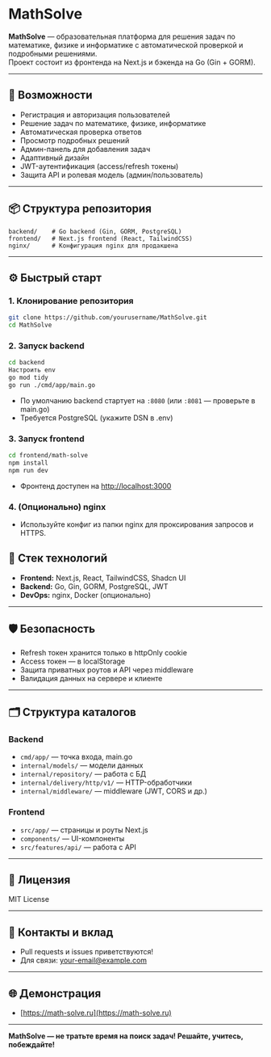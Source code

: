 # MathSolve

**MathSolve** — образовательная платформа для решения задач по математике, физике и информатике с автоматической проверкой и подробными решениями.  
Проект состоит из фронтенда на Next.js и бэкенда на Go (Gin + GORM).

---

## 🚀 Возможности

- Регистрация и авторизация пользователей
- Решение задач по математике, физике, информатике
- Автоматическая проверка ответов
- Просмотр подробных решений
- Админ-панель для добавления задач
- Адаптивный дизайн
- JWT-аутентификация (access/refresh токены)
- Защита API и ролевая модель (админ/пользователь)

---

## 📦 Структура репозитория

```
backend/    # Go backend (Gin, GORM, PostgreSQL)
frontend/   # Next.js frontend (React, TailwindCSS)
nginx/      # Конфигурация nginx для продакшена
```

---

## ⚙️ Быстрый старт

### 1. Клонирование репозитория

```bash
git clone https://github.com/yourusername/MathSolve.git
cd MathSolve
```

### 2. Запуск backend

```bash
cd backend
Настроить env
go mod tidy
go run ./cmd/app/main.go
```

- По умолчанию backend стартует на `:8080` (или `:8081` — проверьте в main.go)
- Требуется PostgreSQL (укажите DSN в .env)

### 3. Запуск frontend

```bash
cd frontend/math-solve
npm install
npm run dev
```

- Фронтенд доступен на [http://localhost:3000](http://localhost:3000)

### 4. (Опционально) nginx

- Используйте конфиг из папки nginx для проксирования запросов и HTTPS.

## 🧩 Стек технологий

- **Frontend:** Next.js, React, TailwindCSS, Shadcn UI
- **Backend:** Go, Gin, GORM, PostgreSQL, JWT
- **DevOps:** nginx, Docker (опционально)

---

## 🛡️ Безопасность

- Refresh токен хранится только в httpOnly cookie
- Access токен — в localStorage
- Защита приватных роутов и API через middleware
- Валидация данных на сервере и клиенте

---

## 🗂️ Структура каталогов

### Backend

- `cmd/app/` — точка входа, main.go
- `internal/models/` — модели данных
- `internal/repository/` — работа с БД
- `internal/delivery/http/v1/` — HTTP-обработчики
- `internal/middleware/` — middleware (JWT, CORS и др.)

### Frontend

- `src/app/` — страницы и роуты Next.js
- `components/` — UI-компоненты
- `src/features/api/` — работа с API

---

## 📝 Лицензия

MIT License

---

## 🤝 Контакты и вклад

- Pull requests и issues приветствуются!
- Для связи: [your-email@example.com](mailto:your-email@example.com)

---

## 🌐 Демонстрация

- [https://math-solve.ru](https://math-solve.ru)

---

**MathSolve — не тратьте время на поиск задач! Решайте, учитесь, побеждайте!**
